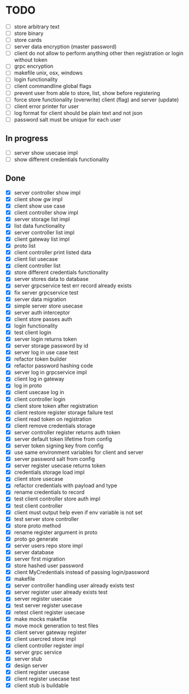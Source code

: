 # TODO

- [ ] store arbitrary text
- [ ] store binary
- [ ] store cards
- [ ] server data encryption (master password)
- [ ] client do not allow to perform anything other then registration or login without token
- [ ] grpc encryption
- [ ] makefile unix, osx, windows
- [ ] login functionality
- [ ] client commandline global flags
- [ ] prevent user from able to store, list, show before registering
- [ ] force store functionality (overwrite) client (flag) and server (update)
- [ ] client error printer for user
- [ ] log format for client should be plain text and not json
- [ ] password salt must be unique for each user

## In progress

- [ ] server show usecase impl
- [ ] show different credentials functionality

## Done

- [X] server controller show impl
- [X] client show gw impl
- [X] client show use case
- [X] client controller show impl
- [X] server storage list impl
- [X] list data functionality
- [X] server controller list impl
- [X] client gateway list impl
- [X] proto list
- [X] client controller print listed data
- [X] client list usecase
- [X] client controller list
- [X] store different credentials functionality
- [X] server stores data to database
- [X] server grpcservice test err record already exists
- [X] fix server grpcservice test
- [X] server data migration
- [X] simple server store usecase
- [X] server auth interceptor
- [X] client store passes auth
- [X] login functionality
- [X] test client login
- [X] server login returns token
- [X] server storage password by id
- [X] server log in use case test
- [X] refactor token builder
- [X] refactor password hashing code
- [X] server log in grpcservice impl
- [X] client log in gateway
- [X] log in proto
- [X] client usecase log in
- [X] client controller login
- [X] client store token after registration
- [X] client restore register storage failure test
- [X] client read token on registration
- [X] client remove credentials storage
- [X] server controller register returns auth token
- [X] server default token lifetime from config
- [X] server token signing key from config
- [X] use same environment variables for client and server
- [X] server password salt from config
- [X] server register usecase returns token
- [X] credentials storage load impl
- [X] client store usecase
- [X] refactor credentials with payload and type
- [X] rename credentials to record
- [X] test client controller store auth impl
- [x] test client controller
- [X] client must output help even if env variable is not set
- [X] test server store controller
- [X] store proto method
- [X] rename register argument in proto
- [X] proto go generate
- [X] server users repo store impl
- [X] server database
- [X] server first migration
- [X] store hashed user password
- [X] client MyCredentials instead of passing login/password
- [X] makefile
- [X] server controller handling user already exists test
- [X] server register user already exists test
- [X] server register usecase
- [X] test server register usecase
- [X] retest client register usecase
- [X] make mocks makefile
- [X] move mock generation to test files
- [X] client server gateway register
- [X] client usercred store impl
- [X] client controller register impl
- [X] server grpc service
- [X] server stub
- [X] design server
- [X] client register usecase
- [X] client register usecase test
- [X] client stub is buildable
